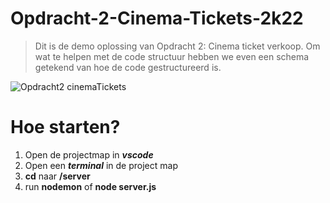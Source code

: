 # Opdracht-2-Cinema-Tickets-2k22

> Dit is de demo oplossing van Opdracht 2: Cinema ticket verkoop. Om wat te helpen met de code structuur hebben we even een schema getekend van hoe de code gestructureerd is.

![Opdracht2 cinemaTickets](https://user-images.githubusercontent.com/62295602/208326231-6c04b6dd-1add-4823-968a-21cfe25c5ce2.png)

# Hoe starten?

1. Open de projectmap in ***vscode***
2. Open een ***terminal*** in de project map
3. **cd** naar **/server**
4. run **nodemon** of **node server.js**